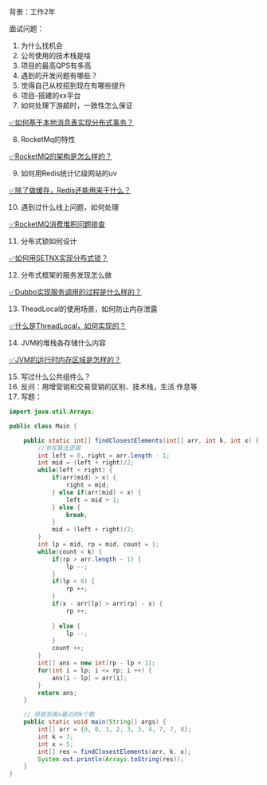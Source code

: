 

背景：工作2年



面试问题：



1. 为什么找机会
2. 公司使用的技术栈是啥
3. 项目的最高QPS有多高
4. 遇到的开发问题有哪些？
5. 觉得自己从校招到现在有哪些提升
6. 项目-搭建的xx平台
7. 如何处理下游超时，一致性怎么保证

[✅如何基于本地消息表实现分布式事务？](https://www.yuque.com/hollis666/qyhor6/xm675quxo1bc5qm8)

8. RocketMq的特性

[✅RocketMQ的架构是怎么样的？](https://yuque.com/hollis666/qyhor6/fkx1hga7xlpbfbuv)

9. 如何用Redis统计亿级网站的uv

[✅除了做缓存，Redis还能用来干什么？](https://www.yuque.com/hollis666/qyhor6/gxqm60)

10. 遇到过什么线上问题，如何处理

[✅RocketMQ消费堆积问题排查](https://www.yuque.com/hollis666/qyhor6/za04hyyegpeg4h2i)

11. 分布式锁如何设计

[✅如何用SETNX实现分布式锁？](https://www.yuque.com/hollis666/qyhor6/feovxr7gr8ois5yt)

12. 分布式框架的服务发现怎么做

[✅Dubbo实现服务调用的过程是什么样的？](https://www.yuque.com/hollis666/qyhor6/io1pkwin43mkwaup)

13. TheadLocal的使用场景，如何防止内存泄露

[✅什么是ThreadLocal，如何实现的？](https://www.yuque.com/hollis666/qyhor6/ihoye3)

14. JVM的堆栈各存储什么内容

[✅JVM的运行时内存区域是怎样的？](https://www.yuque.com/hollis666/qyhor6/oyxrdhamqrmn291o)

15. 写过什么公共组件么？
16. 反问：用增营销和交易营销的区别、技术栈，生活 作息等
17. 写题：

```java
import java.util.Arrays;

public class Main {

    public static int[] findClosestElements(int[] arr, int k, int x) {
        //书写算法逻辑
        int left = 0, right = arr.length - 1;
        int mid = (left + right)/2;
        while(left < right) {
            if(arr[mid] > x) {
                right = mid;
            } else if(arr[mid] < x) {
                left = mid + 1;
            } else {
                break;
            }
            mid = (left + right)/2;
        }
        int lp = mid, rp = mid, count = 1;
        while(count < k) {
            if(rp > arr.length - 1) {
                lp --;
            }
            if(lp < 0) {
                rp ++;
            }
            if(x - arr[lp] > arr[rp] - x) { 
                rp ++;
                
            } else {
                lp --;
            }
            count ++;
        }
        int[] ans = new int[rp - lp + 1];
        for(int i = lp; i <= rp; i ++) { 
            ans[i - lp] = arr[i]; 
        }
        return ans;
    }

    // 获取到离x最近的k个数
    public static void main(String[] args) {
        int[] arr = {0, 0, 1, 2, 3, 3, 4, 7, 7, 8};
        int k = 3;
        int x = 5;
        int[] res = findClosestElements(arr, k, x);
        System.out.println(Arrays.toString(res));
    }
}

```

